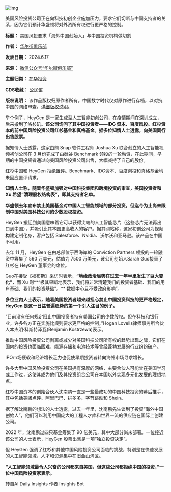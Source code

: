 ![img](https://chinadigitaltimes.net/chinese/files/2024/06/post-709016-66704ac8c9331.png)


美国风险投资公司正在向科技初创企业施加压力，要求它们切断与中国支持者的关系，因为它们预计华盛顿将对外资所有权进行更严格的控制。




**标题：** 美国风投要求「海外中国创始人」与中国投资机构做切割  

**作者：** [华尔街俱乐部](https://chinadigitaltimes.net/space/华尔街俱乐部)  

**发表日期：** 2024.6.17  

**来源：** [微信公众号“华尔街俱乐部”](https://web.archive.org/web/20240617144215/https://mp.weixin.qq.com/s/O2A4XuUhO4opRwXAwsUrHg)  

**主题归类：** [在华投资](https://chinadigitaltimes.net/space/在华投资)  

**CDS收藏：** [公民馆](https://chinadigitaltimes.net/space/%E5%85%AC%E6%B0%91%E9%A6%86)  

**版权说明：** 该作品版权归原作者所有。中国数字时代仅对原作进行存档，以对抗中国的网络审查。[详细版权说明](https://chinadigitaltimes.net/chinese/copyright)。


举个例子，HeyGen 是一家生成型人工智能初创公司，在疫情期间在深圳成立，后来搬到了洛杉矶。**该公司询问了其中国投资者——IDG 资本、百度风投、红杉资本的前中国风险投资公司红杉基金和真格基金。据多位知情人士透露，向美国同行出售股票。** 


据知情人士透露，这家由前 Snap 软件工程师 Joshua Xu 联合创立的人工智能视频初创公司在 3 月份完成了由硅谷 Benchmark 领投的一轮融资，在此期间，早期的中国投资者通过向美国风险投资公司出售，大幅减持了自己的股份。


红杉中国和 HeyGen 拒绝置评。Benchmark、IDG资本、百度创投和真格基金均未回应置评请求。


**知情人士称，随着华盛顿加强对中国科技集团和跨境投资的审查，美国投资者和 Xu 希望“清理股权结构表”，即其支持者名单。** 


**华盛顿去年宣布禁止美国基金对中国人工智能领域的部分投资，但迄今为止尚未限制中国对美国科技公司的少数股权投资。** 


HeyGen 搬迁到美国意味着它可以获得尖端的人工智能芯片（这些芯片无法再出口到中国），并吸引比其本国更高收入的客户。据其网站称，这家初创公司为视频构建定制化身，客户包括 Salesforce、Nvidia、沃尔沃和亚马逊。该产品在中国不可用。


去年 11 月，HeyGen 在由总部位于西海岸的 Conviction Partners 领投的一轮融资中筹集了 560 万美元，估值为 7500 万美元，该公司创始人Sarah Guo接替了红杉在 HeyGen 董事会的席位。


Guo在接受《福布斯》采访时表示，**“地缘政治局势在过去一年半里发生了巨大变化”**，而 Xu 则**“极其果断地表示，我们将非常清楚我们的投资者基础、我们的用户基础、我们的投资基础”。** 数据中心且不受政府影响”。


**多位业内人士表示，随着美国投资者越来越担心禁止中国投资科技的更严格规定，HeyGen 是这一日益普遍趋势的第一个引人注目的例子。** 


“目前没有任何规定阻止中国投资者持有美国公司的少数股权。但在科技和银行业，许多各方正在实施比规则要求更严格的控制，”Hogan Lovells律师事务所合伙人本杰明·科斯特泽瓦(Benjamin Kostrzewa)表示。


推动中国风险投资公司剥离或减少对美国科技公司所有权的趋势出现之际，它们在国内的投资也面临困难，能源存储和电池技术等曾经蓬勃发展的行业纷纷破产。


IPO市场疲软和经济增长乏力也促使早期投资者转向海外市场寻求增长。


许多大型中国风险投资公司在美国拥有深厚的网络，主要合伙人可能曾在美国学习或工作过，这使其成为他们及其投资组合公司在本国以外实现多元化发展的理想地点。


红杉中国资本的创始合伙人沈南鹏一直是一些最成功的中国科技投资的幕后推手，其中包括美团点评、阿里巴巴、拼多多、字节跳动和 Shein。


据了解沈南鹏的想法的人士透露，过去一年里，沈南鹏先生谈到了投资“海外中国创始人”，他们可以利用中国庞大的工程人才库和世界一流的供应链在国际上创建公司。


2022 年，沈南鹏过四只基金筹集了 90 亿美元，其中大部分尚未部署。一位接近该公司的人士表示，HeyGen 股票出售是一项“独立投资决定”。


但 HeyGen 强调了红杉和其他中国风险投资公司面临的挑战，特别是在快速发展的人工智能领域，人才和资源集中在旧金山湾区。


**“人工智能领域最令人兴奋的公司都来自美国，但这些公司都拒绝中国的投资，”一位中国风险投资家表示。** 


转自AI Daily Insights 作者 Insights Bot

